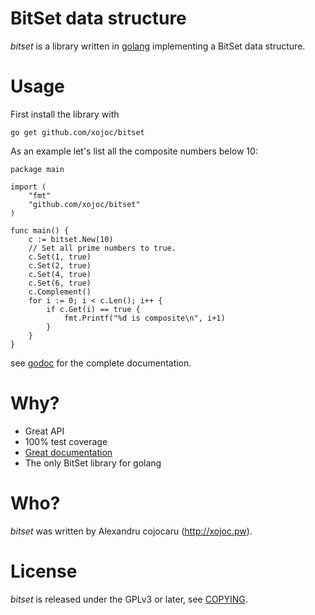 # BitSet data structure
*bitset* is a library written in [golang](http://golang.org) implementing a BitSet data structure.

# Usage
First install the library with
```
go get github.com/xojoc/bitset
```

As an example let's list all the composite numbers below 10:
```
package main

import (
	"fmt"
	"github.com/xojoc/bitset"
)

func main() {
	c := bitset.New(10)
	// Set all prime numbers to true.
	c.Set(1, true)
	c.Set(2, true)
	c.Set(4, true)
	c.Set(6, true)
	c.Complement()
	for i := 0; i < c.Len(); i++ {
		if c.Get(i) == true {
			fmt.Printf("%d is composite\n", i+1)
		}
	}
}      
```
see [godoc](http://godoc.org/github.com/xojoc/bitset) for the complete documentation.

# Why?

 * Great API
 * 100% test coverage
 * [Great documentation](http://godoc.org/github.com/xojoc/bitset)
 * The only BitSet library for golang

# Who?
*bitset* was written by Alexandru cojocaru (http://xojoc.pw).

# License
*bitset* is released under the GPLv3 or later, see [COPYING](COPYING).